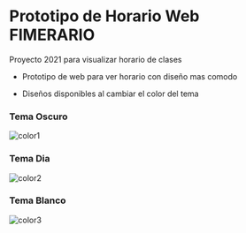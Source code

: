 # Prototipo de Horario Web FIMERARIO
Proyecto 2021 para visualizar horario de clases

- Prototipo de web para ver horario con diseño mas comodo

- Diseños disponibles al cambiar el color del tema

### Tema Oscuro
![color1](https://user-images.githubusercontent.com/50388714/169103476-41e1649d-893f-473e-b865-efd49027dc8d.png)

### Tema Dia
![color2](https://user-images.githubusercontent.com/50388714/169103490-57392b9d-6308-421d-a2ff-e92e926b8ce5.png)

### Tema Blanco
![color3](https://user-images.githubusercontent.com/50388714/169103511-9d780c62-75a0-4df1-965d-4e446c397bbb.png)
